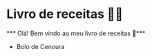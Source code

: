 # Livro de receitas :man_cook:

*** Olá! Bem vindo ao meu livro de receitas :call_me_hand:***

- Bolo de Cenoura
